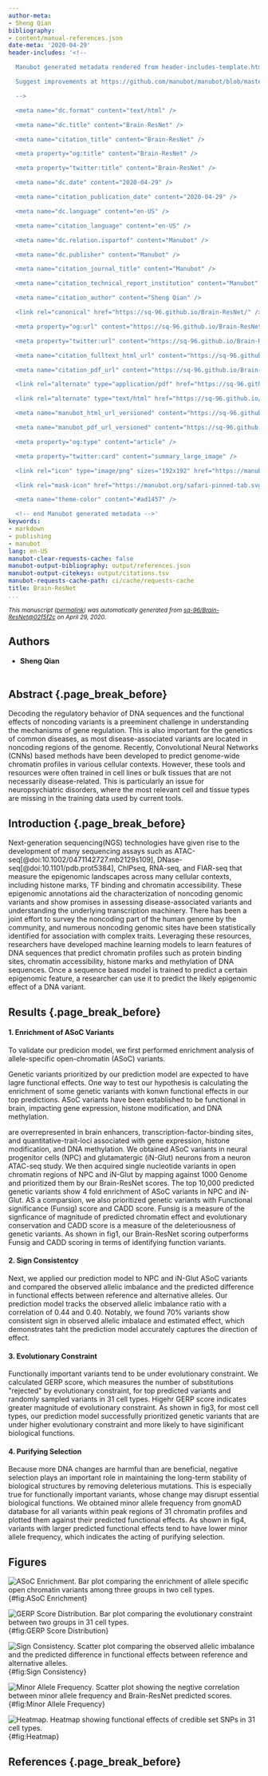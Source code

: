 ```yaml
---
author-meta:
- Sheng Qian
bibliography:
- content/manual-references.json
date-meta: '2020-04-29'
header-includes: '<!--

  Manubot generated metadata rendered from header-includes-template.html.

  Suggest improvements at https://github.com/manubot/manubot/blob/master/manubot/process/header-includes-template.html

  -->

  <meta name="dc.format" content="text/html" />

  <meta name="dc.title" content="Brain-ResNet" />

  <meta name="citation_title" content="Brain-ResNet" />

  <meta property="og:title" content="Brain-ResNet" />

  <meta property="twitter:title" content="Brain-ResNet" />

  <meta name="dc.date" content="2020-04-29" />

  <meta name="citation_publication_date" content="2020-04-29" />

  <meta name="dc.language" content="en-US" />

  <meta name="citation_language" content="en-US" />

  <meta name="dc.relation.ispartof" content="Manubot" />

  <meta name="dc.publisher" content="Manubot" />

  <meta name="citation_journal_title" content="Manubot" />

  <meta name="citation_technical_report_institution" content="Manubot" />

  <meta name="citation_author" content="Sheng Qian" />

  <link rel="canonical" href="https://sq-96.github.io/Brain-ResNet/" />

  <meta property="og:url" content="https://sq-96.github.io/Brain-ResNet/" />

  <meta property="twitter:url" content="https://sq-96.github.io/Brain-ResNet/" />

  <meta name="citation_fulltext_html_url" content="https://sq-96.github.io/Brain-ResNet/" />

  <meta name="citation_pdf_url" content="https://sq-96.github.io/Brain-ResNet/manuscript.pdf" />

  <link rel="alternate" type="application/pdf" href="https://sq-96.github.io/Brain-ResNet/manuscript.pdf" />

  <link rel="alternate" type="text/html" href="https://sq-96.github.io/Brain-ResNet/v/02f5f2cc0d86104b80f6691196ebbabcfa710b5f/" />

  <meta name="manubot_html_url_versioned" content="https://sq-96.github.io/Brain-ResNet/v/02f5f2cc0d86104b80f6691196ebbabcfa710b5f/" />

  <meta name="manubot_pdf_url_versioned" content="https://sq-96.github.io/Brain-ResNet/v/02f5f2cc0d86104b80f6691196ebbabcfa710b5f/manuscript.pdf" />

  <meta property="og:type" content="article" />

  <meta property="twitter:card" content="summary_large_image" />

  <link rel="icon" type="image/png" sizes="192x192" href="https://manubot.org/favicon-192x192.png" />

  <link rel="mask-icon" href="https://manubot.org/safari-pinned-tab.svg" color="#ad1457" />

  <meta name="theme-color" content="#ad1457" />

  <!-- end Manubot generated metadata -->'
keywords:
- markdown
- publishing
- manubot
lang: en-US
manubot-clear-requests-cache: false
manubot-output-bibliography: output/references.json
manubot-output-citekeys: output/citations.tsv
manubot-requests-cache-path: ci/cache/requests-cache
title: Brain-ResNet
...
```







<small><em>
This manuscript
([permalink](https://sq-96.github.io/Brain-ResNet/v/02f5f2cc0d86104b80f6691196ebbabcfa710b5f/))
was automatically generated
from [sq-96/Brain-ResNet@02f5f2c](https://github.com/sq-96/Brain-ResNet/tree/02f5f2cc0d86104b80f6691196ebbabcfa710b5f)
on April 29, 2020.
</em></small>

## Authors



+ **Sheng Qian**<br><br>
  <small>
  </small>



## Abstract {.page_break_before}

Decoding the regulatory behavior of DNA sequences and the functional effects of noncoding variants is a preeminent challenge in understanding the mechanisms of gene regulation. This is also important for the genetics of common diseases, as most disease-associated variants are located in noncoding regions of the genome. Recently, Convolutional Neural Networks (CNNs) based methods have been developed to predict genome-wide chromatin profiles in various cellular contexts. However, these tools and resources were often trained in cell lines or bulk tissues that are not necessarily disease-related. This is particularly an issue for neuropsychiatric disorders, where the most relevant cell and tissue types are missing in the training data used by current tools.


## Introduction {.page_break_before}

Next-generation sequencing(NGS) technologies have given rise to the development of many sequencing assays such as ATAC-seq[@doi:10.1002/0471142727.mb2129s109], DNase-seq[@doi:10.1101/pdb.prot5384], ChIPseq, RNA-seq, and FIAR-seq that measure the epigenomic landscapes across many cellular contexts, including histone marks, TF binding and chromatin accessibility. These epigenomic annotations aid the characterization of noncoding genomic variants and show promises in assessing disease-associated variants and understanding the underlying transcription machinery. There has been a joint effort to survey the noncoding part of the human genome by the community, and numerous noncoding genomic sites have been statistically identified for association with complex traits. Leveraging these resources, researchers have developed machine learning models to learn features of DNA sequences that predict chromatin profiles such as protein binding sites, chromatin accessibility, histone marks and methylation of DNA sequences. Once a sequence based model is trained to predict a certain epigenomic feature, a researcher can use it to predict the likely epigenomic effect of a DNA variant. 


## Results {.page_break_before}

#### 1. Enrichment of ASoC Variants

To validate our predicion model, we first performed enrichment analysis of allele-specific open-chromatin (ASoC) variants.

Genetic variants prioritized by our prediction model are expected to have lagre functional effects. One way to test our hypothesis is calculating the enrichment of some genetic variants with konwn functional effects in our top predictions. ASoC variants have been established to be functional in brain, impacting gene expression, histone modification, and DNA methylation.

are overrepresented in brain enhancers, transcription-factor-binding sites, and quantitative-trait-loci associated with gene expression, histone modification, and DNA methylation. We obtained ASoC variants in neural progenitor cells (NPC) and glutamatergic (iN-Glut) neurons from a neuron ATAC-seq study. We then acquired single nucleotide variants in open chromatin regions of NPC and iN-Glut by mapping against 1000 Genome and prioritized them by our Brain-ResNet scores. The top 10,000 predicted genetic variants show 4 fold enrichment of ASoC variants in NPC and iN-Glut. AS a comparsion, we also prioritized genetic variants with Functional significance (Funsig) score and CADD score. Funsig is a measure of the signficance of magnitude of predicted chromatin effect and evolutionary conservation and CADD score is a measure of the deleteriousness of genetic variants. As shown in fig1, our Brain-ResNet scoring outperforms Funsig and CADD scoring in terms of identifying function variants.

#### 2. Sign Consistentcy

Next, we applied our prediction model to NPC and iN-Glut ASoC variants and compared the observed allelic imbalance and the predicted difference in functional effects between reference and alternative alleles. Our prediction model tracks the observed allelic imbalance ratio with a correlation of 0.44 and 0.40. Notably, we found 70% variants show consistent sign in observed allelic imbalace and estimated effect, which demonstrates taht the prediction model accurately captures the direction of effect. 

#### 3. Evolutionary Constraint

Functionally important variants tend to be under evolutionary constraint. We calculated GERP score, which measures the number of substitutions "rejected" by evolutionary constraint, for top predicted variants and randomly sampled variants in 31 cell types. Higehr GERP score indicates greater magnitude of evolutionary constraint. As shown in fig3, for most cell types, our prediction model successfully prioritized genetic variants that are under higher evolutionary constraint and more likely to have siginificant biological functions. 

#### 4. Purifying Selection

Because more DNA changes are harmful than are beneficial, negative selection plays an important role in maintaining the long-term stability of biological structures by removing deleterious mutations. This is especially true for functionally important variants, whose change may disrupt essential biological functions. We obtained minor allele frequency from gnomAD database for all variants within peak regions of 31 chromatin profiles and plotted them against their predicted functional effects. As shown in fig4, variants with larger predicted functional effects tend to have lower minor allele frequency, which indicates the acting of purifying selection. 



## Figures

![
**ASoC Enrichment.**
Bar plot comparing the enrichment of allele specific open chromatin variants among three groups in two cell types.
](https://github.com/sq-96/resources/raw/master/ASoC%20Enrichment.png "Square image"){#fig:ASoC Enrichment}

![
**GERP Score Distribution.**
Bar plot comparing the evolutionary constraint between two groups in 31 cell types.
](https://github.com/sq-96/resources/raw/master/GERP_Score.png "Square image"){#fig:GERP Score Distribution}

![
**Sign Consistency.**
Scatter plot comparing the observed allelic imbalance and the predicted difference in functional effects between reference and alternative alleles.
](https://github.com/sq-96/resources/raw/master/sign%20consistency.png "Square image"){#fig:Sign Consistency}

![
**Minor Allele Frequency.**
Scatter plot showing the negtive correlation between minor allele frequency and Brain-ResNet predicted scores.
](https://github.com/sq-96/resources/raw/master/AF%20vs%20Score.png "Square image"){#fig:Minor Allele Frequency}

![
**Heatmap.**
Heatmap showing functional effects of credible set SNPs in 31 cell types.
](https://github.com/sq-96/resources/raw/master/heatmap_col_norm.png "Square image"){#fig:Heatmap}



## References {.page_break_before}

<!-- Explicitly insert bibliography here -->
<div id="refs"></div>
